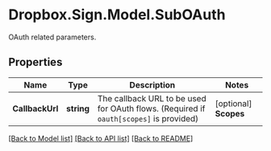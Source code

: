 # Dropbox.Sign.Model.SubOAuth
OAuth related parameters.

## Properties

Name | Type | Description | Notes
------------ | ------------- | ------------- | -------------
**CallbackUrl** | **string** |  The callback URL to be used for OAuth flows. (Required if `oauth[scopes]` is provided)  | [optional] **Scopes** | **List&lt;SubOAuth.ScopesEnum&gt;** |  A list of [OAuth scopes](/api/reference/tag/OAuth) to be granted to the app. (Required if `oauth[callback_url]` is provided).  | [optional] 

[[Back to Model list]](../README.md#documentation-for-models) [[Back to API list]](../README.md#documentation-for-api-endpoints) [[Back to README]](../README.md)

